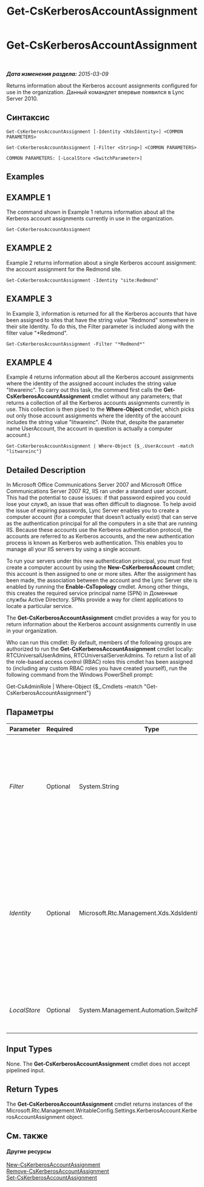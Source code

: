 ﻿---
title: Get-CsKerberosAccountAssignment
TOCTitle: Get-CsKerberosAccountAssignment
ms:assetid: 6eaba274-1693-42a7-841d-513bc1153647
ms:mtpsurl: https://technet.microsoft.com/ru-ru/library/Gg398526(v=OCS.15)
ms:contentKeyID: 49310102
ms.date: 05/19/2016
mtps_version: v=OCS.15
ms.translationtype: HT
---

# Get-CsKerberosAccountAssignment

 

_**Дата изменения раздела:** 2015-03-09_

Returns information about the Kerberos account assignments configured for use in the organization. Данный командлет впервые появился в Lync Server 2010.

## Синтаксис

    Get-CsKerberosAccountAssignment [-Identity <XdsIdentity>] <COMMON PARAMETERS>

    Get-CsKerberosAccountAssignment [-Filter <String>] <COMMON PARAMETERS>

    COMMON PARAMETERS: [-LocalStore <SwitchParameter>]

## Examples

## EXAMPLE 1

The command shown in Example 1 returns information about all the Kerberos account assignments currently in use in the organization.

    Get-CsKerberosAccountAssignment

## EXAMPLE 2

Example 2 returns information about a single Kerberos account assignment: the account assignment for the Redmond site.

    Get-CsKerberosAccountAssignment -Identity "site:Redmond"

## EXAMPLE 3

In Example 3, information is returned for all the Kerberos accounts that have been assigned to sites that have the string value "Redmond" somewhere in their site Identity. To do this, the Filter parameter is included along with the filter value "\*Redmond".

    Get-CsKerberosAccountAssignment -Filter "*Redmond*"

## EXAMPLE 4

Example 4 returns information about all the Kerberos account assignments where the identity of the assigned account includes the string value "litwareinc". To carry out this task, the command first calls the **Get-CsKerberosAccountAssignment** cmdlet without any parameters; that returns a collection of all the Kerberos accounts assignments currently in use. This collection is then piped to the **Where-Object** cmdlet, which picks out only those account assignments where the identity of the account includes the string value "litwareinc". (Note that, despite the parameter name UserAccount, the account in question is actually a computer account.)

    Get-CsKerberosAccountAssignment | Where-Object {$_.UserAccount -match "litwareinc"}

## Detailed Description

In Microsoft Office Communications Server 2007 and Microsoft Office Communications Server 2007 R2, IIS ran under a standard user account. This had the potential to cause issues: if that password expired you could lose your служб, an issue that was often difficult to diagnose. To help avoid the issue of expiring passwords, Lync Server enables you to create a computer account (for a computer that doesn’t actually exist) that can serve as the authentication principal for all the computers in a site that are running IIS. Because these accounts use the Kerberos authentication protocol, the accounts are referred to as Kerberos accounts, and the new authentication process is known as Kerberos web authentication. This enables you to manage all your IIS servers by using a single account.

To run your servers under this new authentication principal, you must first create a computer account by using the **New-CsKerberosAccount** cmdlet; this account is then assigned to one or more sites. After the assignment has been made, the association between the account and the Lync Server site is enabled by running the **Enable-CsTopology** cmdlet. Among other things, this creates the required service principal name (SPN) in Доменные службы Active Directory. SPNs provide a way for client applications to locate a particular service.

The **Get-CsKerberosAccountAssignment** cmdlet provides a way for you to return information about the Kerberos account assignments currently in use in your organization.

Who can run this cmdlet: By default, members of the following groups are authorized to run the **Get-CsKerberosAccountAssignment** cmdlet locally: RTCUniversalUserAdmins, RTCUniversalServerAdmins. To return a list of all the role-based access control (RBAC) roles this cmdlet has been assigned to (including any custom RBAC roles you have created yourself), run the following command from the Windows PowerShell prompt:

Get-CsAdminRole | Where-Object {$\_.Cmdlets –match "Get-CsKerberosAccountAssignment"}

## Параметры


<table>
<colgroup>
<col style="width: 25%" />
<col style="width: 25%" />
<col style="width: 25%" />
<col style="width: 25%" />
</colgroup>
<thead>
<tr class="header">
<th>Parameter</th>
<th>Required</th>
<th>Type</th>
<th>Description</th>
</tr>
</thead>
<tbody>
<tr class="odd">
<td><p><em>Filter</em></p></td>
<td><p>Optional</p></td>
<td><p>System.String</p></td>
<td><p>Enables you to use wildcard characters when specifying the Kerberos account assignment (or assignments) to be returned. For example, this syntax returns all the account assignments that include the string value &quot;Europe&quot;: -Filter &quot;*Europe*&quot;.</p>
<p>You cannot use both the Identity and the Filter parameters in the same command.</p></td>
</tr>
<tr class="even">
<td><p><em>Identity</em></p></td>
<td><p>Optional</p></td>
<td><p>Microsoft.Rtc.Management.Xds.XdsIdentity</p></td>
<td><p>Unique identifier of the site where the Kerberos account was assigned; for example: -Identity &quot;site:Redmond&quot;. (Note that this is the Identity of the site, not of the computer account.) You cannot use wildcards when specifying the site identity. To employ wildcards, use the Filter parameter instead.</p>
<p>If neither the Identity nor the Filter parameter is included, then the <strong>Get-CsKerberosAccountAssignment</strong> cmdlet returns all the Kerberos account assignments configured for use in the organization.</p></td>
</tr>
<tr class="odd">
<td><p><em>LocalStore</em></p></td>
<td><p>Optional</p></td>
<td><p>System.Management.Automation.SwitchParameter</p></td>
<td><p>Retrieves the Kerberos assignment data from the local replica of the управления rather than from the управления itself.</p></td>
</tr>
</tbody>
</table>


## Input Types

None. The **Get-CsKerberosAccountAssignment** cmdlet does not accept pipelined input.

## Return Types

The **Get-CsKerberosAccountAssignment** cmdlet returns instances of the Microsoft.Rtc.Management.WritableConfig.Settings.KerberosAccount.KerberosAccountAssignment object.

## См. также

#### Другие ресурсы

[New-CsKerberosAccountAssignment](new-cskerberosaccountassignment.md)  
[Remove-CsKerberosAccountAssignment](remove-cskerberosaccountassignment.md)  
[Set-CsKerberosAccountAssignment](set-cskerberosaccountassignment.md)

